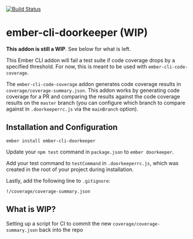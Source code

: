 [![Build Status](https://travis-ci.org/skaterdav85/ember-cli-doorkeeper.svg?branch=master)](https://travis-ci.org/skaterdav85/ember-cli-doorkeeper)

# ember-cli-doorkeeper (WIP)

__This addon is still a WIP__. See below for what is left.

This Ember CLI addon will fail a test suite if code coverage drops by a specified threshold. For now, this is meant to be used with `ember-cli-code-coverage`.

The `ember-cli-code-coverage` addon generates code coverage results in `coverage/coverage-summary.json`. This addon works by generating code coverage for a PR and comparing the results against the code coverage results on the `master` branch (you can configure which branch to compare against in `.doorkeeperrc.js` via the `mainBranch` option).

## Installation and Configuration

```
ember install ember-cli-doorkeeper
```

Update your `npm test` command in `package.json` to `ember doorkeeper`.

Add your test command to `testCommand` in `.doorkeeperrc.js`, which was created in the root of your project during installation.

Lastly, add the following line to `.gitignore`:

```
!/coverage/coverage-summary.json
```

## What is WIP?

Setting up a script for CI to commit the new `coverage/coverage-summary.json` back into the repo
